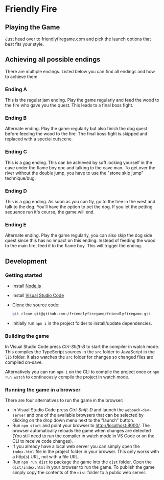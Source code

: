 # Friendly Fire

## Playing the Game

Just head over to [friendlyfiregame.com](https://friendlyfiregame.com/) and pick the
launch options that best fits your style.

## Achieving all possible endings

There are multiple endings. Listed below you can find all endings and how to
achieve them.

### Ending A

This is the regular jam ending. Play the game regularly and feed the wood to the fire who gave you the quest.
This leads to a final boss fight.

### Ending B

Alternate ending. Play the game regularly but also finish the dog quest before feeding the wood to the fire.
The final boss fight is skipped and replaced with a special cutscene.

### Ending C

This is a gag ending. This can be achieved by soft locking yourself in the cave under the flame boy npc and talking
to the cave man. To get over the river without the double jump, you have to use the "stone skip jump" technique/bug.

### Ending D

This is a gag ending. As soon as you can fly, go to the tree in the west and talk to the dog. You'll have the option
to pet the dog. If you let the petting sequence run it's course, the game will end.

### Ending E

Alternate ending. Play the game regularly, you can also skip the dog side quest since this has no impact on this ending.
Instead of feeding the wood to the main fire, feed it to the flame boy. This will trigger the ending.

## Development

### Getting started

* Install [Node.js](https://nodejs.org/)
* Install [Visual Studio Code](https://code.visualstudio.com/)
* Clone the source code:

  ```sh
  git clone git@github.com:/friendlyfiregame/friendlyfiregame.git
  ```

* Initially run `npm i` in the project folder to install/update dependencies.

### Building the game

In Visual Studio Code press *Ctrl-Shift-B* to start the compiler in watch mode. This compiles the
TypeScript sources in the `src` folder to JavaScript in the `lib` folder. It also watches the `src`
folder for changes so changed files are compiled on-save.

Alternatively you can run `npm i` on the CLI to compile the project once or
`npm run watch` to continuously compile the project in watch mode.

### Running the game in a browser

There are four alternatives to run the game in the browser:

* In Visual Studio Code press *Ctrl-Shift-D* and launch the `webpack-dev-server` and
  one of the available browsers that can be selected by clicking on the drop down menu next to
  the "launch" button.
* Run `npm start` and point your browser to <http://localhost:8000/>. The browser automatically
  reloads the game when changes are detected (You still need to run the compiler in watch mode in VS
  Code or on the CLI to receive code changes).
* If you already have a local web server you can simply open the `index.html` file in the project
  folder in your browser. This only works with a http(s) URL, not with a file URL.
* Run `npm run dist` to package the game into the `dist` folder. Open the `dist/index.html` in your
  browser to run the game. To publish the game simply copy the contents of the `dist` folder to a
  public web server.
